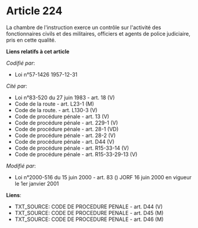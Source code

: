 # Article 224

La chambre de l'instruction exerce un contrôle sur l'activité des fonctionnaires civils et des militaires, officiers et
agents de police judiciaire, pris en cette qualité.

**Liens relatifs à cet article**

_Codifié par_:

  - Loi n°57-1426 1957-12-31

_Cité par_:

  - Loi n°83-520 du 27 juin 1983 - art. 18 (V)
  - Code de la route - art. L23-1 (M)
  - Code de la route. - art. L130-3 (V)
  - Code de procédure pénale - art. 13 (V)
  - Code de procédure pénale - art. 229-1 (V)
  - Code de procédure pénale - art. 28-1 (VD)
  - Code de procédure pénale - art. 28-2 (V)
  - Code de procédure pénale - art. D44 (V)
  - Code de procédure pénale - art. R15-33-14 (V)
  - Code de procédure pénale - art. R15-33-29-13 (V)

_Modifié par_:

  - Loi n°2000-516 du 15 juin 2000 - art. 83 () JORF 16 juin 2000 en vigueur le 1er janvier 2001

**Liens**:

  - TXT_SOURCE: CODE DE PROCEDURE PENALE - art. D44 (V)
  - TXT_SOURCE: CODE DE PROCEDURE PENALE - art. D45 (M)
  - TXT_SOURCE: CODE DE PROCEDURE PENALE - art. D46 (M)
